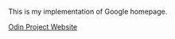This is my implementation of Google homepage.

[Odin Project Website](https://www.theodinproject.com/courses/web-development-101/lessons/html-css)
